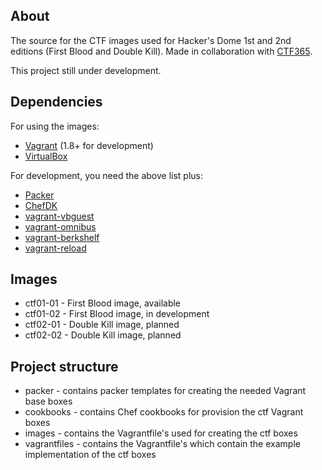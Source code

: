 ## About

The source for the CTF images used for Hacker's Dome 1st and 2nd editions (First Blood and Double Kill). Made in collaboration with [CTF365](https://ctf365.com).

This project still under development.

## Dependencies

For using the images:

 * [Vagrant](https://www.vagrantup.com) (1.8+ for development)
 * [VirtualBox](https://www.virtualbox.org)

For development, you need the above list plus:

 * [Packer](https://packer.io)
 * [ChefDK](https://downloads.chef.io/chef-dk)
 * [vagrant-vbguest](https://github.com/dotless-de/vagrant-vbguest)
 * [vagrant-omnibus](https://github.com/chef/vagrant-omnibus)
 * [vagrant-berkshelf](https://github.com/berkshelf/vagrant-berkshelf)
 * [vagrant-reload](https://github.com/aidanns/vagrant-reload)

## Images

 * ctf01-01 - First Blood image, available
 * ctf01-02 - First Blood image, in development
 * ctf02-01 - Double Kill image, planned
 * ctf02-02 - Double Kill image, planned

## Project structure

 * packer - contains packer templates for creating the needed Vagrant base boxes
 * cookbooks - contains Chef cookbooks for provision the ctf Vagrant boxes
 * images - contains the Vagrantfile's used for creating the ctf boxes
 * vagrantfiles - contains the Vagrantfile's which contain the example implementation of the ctf boxes
